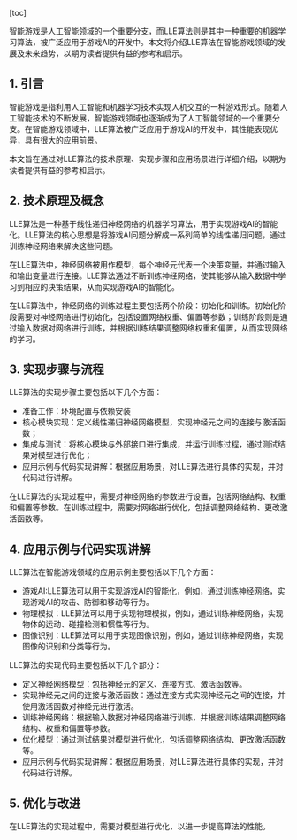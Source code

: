
[toc]                    
                
                
智能游戏是人工智能领域的一个重要分支，而LLE算法则是其中一种重要的机器学习算法，被广泛应用于游戏AI的开发中。本文将介绍LLE算法在智能游戏领域的发展及未来趋势，以期为读者提供有益的参考和启示。

## 1. 引言

智能游戏是指利用人工智能和机器学习技术实现人机交互的一种游戏形式。随着人工智能技术的不断发展，智能游戏领域也逐渐成为了人工智能领域的一个重要分支。在智能游戏领域中，LLE算法被广泛应用于游戏AI的开发中，其性能表现优异，具有很大的应用前景。

本文旨在通过对LLE算法的技术原理、实现步骤和应用场景进行详细介绍，以期为读者提供有益的参考和启示。

## 2. 技术原理及概念

LLE算法是一种基于线性递归神经网络的机器学习算法，用于实现游戏AI的智能化。LLE算法的核心思想是将游戏AI问题分解成一系列简单的线性递归问题，通过训练神经网络来解决这些问题。

在LLE算法中，神经网络被用作模型，每个神经元代表一个决策变量，并通过输入和输出变量进行连接。LLE算法通过不断训练神经网络，使其能够从输入数据中学习到相应的决策结果，从而实现游戏AI的智能化。

在LLE算法中，神经网络的训练过程主要包括两个阶段：初始化和训练。初始化阶段需要对神经网络进行初始化，包括设置网络权重、偏置等参数；训练阶段则是通过输入数据对网络进行训练，并根据训练结果调整网络权重和偏置，从而实现网络的学习。

## 3. 实现步骤与流程

LLE算法的实现步骤主要包括以下几个方面：

- 准备工作：环境配置与依赖安装
- 核心模块实现：定义线性递归神经网络模型，实现神经元之间的连接与激活函数；
- 集成与测试：将核心模块与外部接口进行集成，并运行训练过程，通过测试结果对模型进行优化；
- 应用示例与代码实现讲解：根据应用场景，对LLE算法进行具体的实现，并对代码进行讲解。

在LLE算法的实现过程中，需要对神经网络的参数进行设置，包括网络结构、权重和偏置等参数。在训练过程中，需要对网络进行优化，包括调整网络结构、更改激活函数等。

## 4. 应用示例与代码实现讲解

LLE算法在智能游戏领域的应用示例主要包括以下几个方面：

- 游戏AI:LLE算法可以用于实现游戏AI的智能化，例如，通过训练神经网络，实现游戏AI的攻击、防御和移动等行为。
- 物理模拟：LLE算法可以用于实现物理模拟，例如，通过训练神经网络，实现物体的运动、碰撞检测和惯性等行为。
- 图像识别：LLE算法可以用于实现图像识别，例如，通过训练神经网络，实现图像的识别和分类等行为。

LLE算法的实现代码主要包括以下几个部分：

- 定义神经网络模型：包括神经元的定义、连接方式、激活函数等。
- 实现神经元之间的连接与激活函数：通过连接方式实现神经元之间的连接，并使用激活函数对神经元进行激活。
- 训练神经网络：根据输入数据对神经网络进行训练，并根据训练结果调整网络结构、权重和偏置等参数。
- 优化模型：通过测试结果对模型进行优化，包括调整网络结构、更改激活函数等。
- 应用示例与代码实现讲解：根据应用场景，对LLE算法进行具体的实现，并对代码进行讲解。

## 5. 优化与改进

在LLE算法的实现过程中，需要对模型进行优化，以进一步提高算法的性能。

